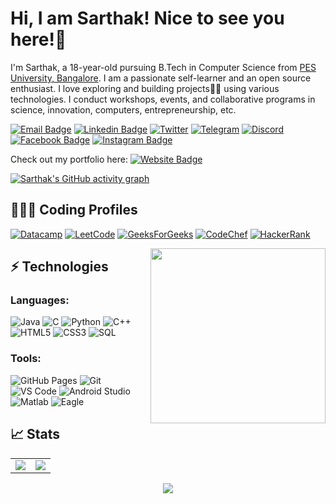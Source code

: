 # Hi, I am Sarthak! Nice to see you here!👋

I'm Sarthak, a 18-year-old pursuing B.Tech in Computer Science from [PES University, Bangalore](https://www.pes.edu). I am a passionate self-learner and an open source enthusiast. I love exploring and building projects👨‍💻 using various technologies. I conduct workshops, events, and collaborative programs in science, innovation, computers, entrepreneurship, etc.

[![Email Badge](https://img.shields.io/badge/-Email-c14438?style=flat-square&logo=Gmail&logoColor=white&link=mailto:sskworld9742@gmail.com)](mailto:pranaygupta.aec@gmail.com)
[![Linkedin Badge](https://img.shields.io/badge/-LinkedIn-black?style=flat-square&logo=Linkedin&logoColor=white&link=https://www.linkedin.com/in/thepranaygupta/)](https://www.linkedin.com/in/sarthakskumar/)
[![Twitter](https://img.shields.io/badge/Twitter-1DA1F2?style=flat-square&logo=twitter&logoColor=white)](https://twitter.com/SarthakSKumar2)
[![Telegram](https://img.shields.io/badge/-Telegram-blue?style=flat-square&logo=Telegram&logoColor=white)](https://t.me/sarthakskumar)
[![Discord](https://img.shields.io/badge/-Discord-7289DA?style=flat-square&logo=discord&logoColor=white)](https://discordapp.com/users/745686149359599707)
[![Facebook Badge](https://img.shields.io/badge/-Facebook-blue?style=flat-square&logo=Facebook&logoColor=white&link=https://facebook.com/sarthaks.kumar/)](https://instagram.com/sarthakskumar)
[![Instagram Badge](https://img.shields.io/badge/-Instagram-purple?style=flat-square&logo=instagram&logoColor=white&link=https://instagram.com/pranayguptaa/)](https://instagram.com/sarthakskumar)

Check out my portfolio here:
[![Website Badge](https://img.shields.io/badge/-My%20Portfolio-black?style=flat-square&logo=Wordpress&logoColor=white&link=https://thepranaygupta.github.io/)](https://thepranaygupta.github.io/)

[![Sarthak's GitHub activity graph](https://activity-graph.herokuapp.com/graph?username=SarthakSKumar&theme=xcode)](https://github.com/SarthakSKumar)

## 👨🏻‍💻 Coding Profiles

[![Datacamp](https://img.shields.io/badge/-DataCamp-2EC866?style=flat-square&logo=DataCamp&logoColor=black)](https://www.datacamp.com/profile/sskworld9742)
[![LeetCode](https://img.shields.io/badge/-LeetCode-FFA116?style=flat-square&logo=LeetCode&logoColor=black)](https://leetcode.com/sarthakskumar/)
[![GeeksForGeeks](https://img.shields.io/badge/-GeeksForGeeks-05CC47?style=flat-square&logo=GeeksForGeeks&logoColor=black)](https://auth.geeksforgeeks.org/user/sskworld9742)
[![CodeChef](https://img.shields.io/badge/-CodeChef-5B4638?style=flat-square&logo=CodeChef&logoColor=white)](https://www.codechef.com/users/sarthakskumar)
[![HackerRank](https://img.shields.io/badge/-HackerRank-black?style=flat-square&logo=HackerRank&logoColor=white)](https://www.hackerrank.com/sarthakskumar)

<img align='right' src="https://user-images.githubusercontent.com/64855541/133657615-ccb22336-f4db-408e-bc30-af7ff09608e7.png" width="280">

## ⚡ Technologies

### Languages:

![Java](https://img.shields.io/badge/-java-E34A86?style=flat-square&logo=java)
![C](https://img.shields.io/badge/-C-00599C?style=flat-square&logo=c)
![Python](https://img.shields.io/badge/-Python-yellow?style=flat-square&logo=Python)
![C++](https://img.shields.io/badge/-C++-00599C?style=flat-square&logo=cplusplus)
![HTML5](https://img.shields.io/badge/-HTML5-E34F26?style=flat-square&logo=html5&logoColor=white)
![CSS3](https://img.shields.io/badge/-CSS3-1572B6?style=flat-square&logo=css3)
![SQL](https://img.shields.io/badge/-SQL-E34A86?style=flat-square&logo=MySQL&logoColor=white)


### Tools:

![GitHub Pages](https://img.shields.io/badge/GitHub-%23327FC7.svg?logo=github&style=flat-square&logoColor=white)
![Git](https://img.shields.io/badge/-Git-black?style=flat-square&logo=git&logoColor=white)
![VS Code](https://img.shields.io/badge/-VS%20Code-007ACC?style=flat-square&logo=visual-studio-code&logoColor=white)
![Android Studio](https://img.shields.io/badge/-Android%20Studio-green?style=flat-square&logo=Android&logoColor=white)
![Matlab](https://img.shields.io/badge/-Matlab-red?style=flat-square&logo=GitLab&logoColor=white)
![Eagle](https://img.shields.io/badge/-Eagle-orange?style=flat-square&logo=Eagle&logoColor=white)<!-- ![DigitalOcean](https://img.shields.io/badge/-Digital%20Ocean-darkblue?style=flat-square&logo=digitalocean) -->

## 📈 Stats

<table>
<tr>
<td>
<img src="https://github-readme-stats.vercel.app/api?username=SarthakSKumar&include_all_commits=true&count_private=true&show_icons=true&line_height=20&theme=tokyonight"/>
<td><img src="https://github-readme-stats.vercel.app/api/top-langs?username=SarthakSKumar&show_icons=true&locale=en&layout=compact&theme=tokyonight" />
</td>
</tr>
</table>
<p align="center">
<img align="center" src="https://github-readme-streak-stats.herokuapp.com/?user=SarthakSKumar&theme=tokyonight" />
</p>
